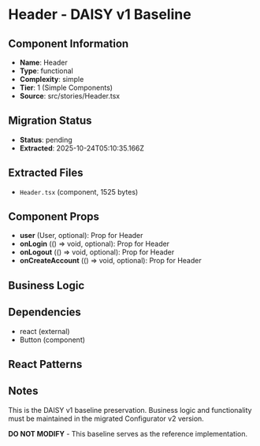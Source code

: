 # Header - DAISY v1 Baseline

## Component Information

- **Name**: Header
- **Type**: functional
- **Complexity**: simple
- **Tier**: 1 (Simple Components)
- **Source**: src/stories/Header.tsx

## Migration Status

- **Status**: pending
- **Extracted**: 2025-10-24T05:10:35.166Z

## Extracted Files

- `Header.tsx` (component, 1525 bytes)

## Component Props

- **user** (User, optional): Prop for Header
- **onLogin** (() => void, optional): Prop for Header
- **onLogout** (() => void, optional): Prop for Header
- **onCreateAccount** (() => void, optional): Prop for Header

## Business Logic



## Dependencies

- react (external)
- Button (component)

## React Patterns



## Notes

This is the DAISY v1 baseline preservation. Business logic and functionality
must be maintained in the migrated Configurator v2 version.

**DO NOT MODIFY** - This baseline serves as the reference implementation.
